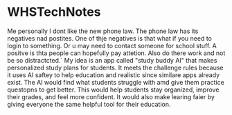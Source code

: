 # WHSTechNotes
Me personally I dont like the new phone law. The phone law has its negatives nad postites. One of thje negatives is that what if you need to login to something. Or u may need to contact someone for school stuff. A positve is thta people can hopefully pay attetion. Also do there work and not be so distractcted.`
My idea is an app called "study buddy AI" that makes personalized study plans for students. It meets the challenge rules because it uses AI saftey to help education and realistic since similare apps already exist. The AI would find what students struggle with amd give them practice questopns to get better. This would help students stay organized, improve their grades, and feel more confident. It would also make learing faier by giving everyone the same helpful tool for their education.

